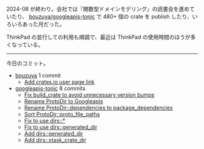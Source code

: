 2024-08 が終わり。会社では『関数型ドメインモデリング』の読書会を進めていたり、 [bouzuya/googleapis-tonic] で 480+ 個の crate を publish したり、いろいろあった月だった。

ThinkPad の並行しての利用も順調で、最近は ThinkPad の使用時間のほうが多くなっている。

---

今日のコミット。

- [bouzuya](https://github.com/bouzuya/bouzuya) 1 commit
  - [Add crates.io user page link](https://github.com/bouzuya/bouzuya/commit/0b226019179284f13ff5ec1e5f2430b94015b9f7)
- [googleapis-tonic](https://github.com/bouzuya/googleapis-tonic) 8 commits
  - [Fix build_crate to avoid unnecessary version bumps](https://github.com/bouzuya/googleapis-tonic/commit/8edce2a2c9f0b7ebe5ac0579a1e0afd8c1922561)
  - [Rename ProtoDir to Googleapis](https://github.com/bouzuya/googleapis-tonic/commit/87ab99ae4f633cee9f4ce1af5c5a32e053fec631)
  - [Rename ProtoDir::dependencies to package_dependencies](https://github.com/bouzuya/googleapis-tonic/commit/886e8a3d6ec2ceef0706b6d5e8b5180ed58683b4)
  - [Sort ProtoDir::proto_file_paths](https://github.com/bouzuya/googleapis-tonic/commit/6da23244ead2d57274c5c32aaced198bf3972a66)
  - [Fix to use dirs::*](https://github.com/bouzuya/googleapis-tonic/commit/e9bdbb93e14328f11be0025185c9334842df1ff4)
  - [Fix to use dirs::generated_dir](https://github.com/bouzuya/googleapis-tonic/commit/b94090f20d959ea8bb4e3a932af6ad9385aa6ce1)
  - [Add dirs::generated_dir](https://github.com/bouzuya/googleapis-tonic/commit/9a48182df6f55960cb3a03cc764e9663116be863)
  - [Add dirs::xtask_crate_dir](https://github.com/bouzuya/googleapis-tonic/commit/9906f6ccdc3ad4d48e108d1bc87e18169e4e7e96)

[bouzuya/googleapis-tonic]: https://github.com/bouzuya/googleapis-tonic
